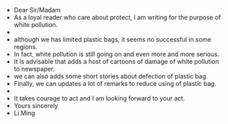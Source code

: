 - Dear Sir/Madam
- As a loyal reader who care about protect, I am writing for the purpose of  white pollution.
-
- although we has limited plastic bags, it seems no successful in some regions.
- In fact, white pollution is still going on and even more and more serious.
- It is advisable that adds a host of cartoons of damage of white pollution to newspaper.
- we can also adds some short stories about defection of plastic bag.
- Finally, we can updates a lot of remarks to reduce using of plastic bag.
-
- It takes courage to act and I am looking forward to your act.
- Yours sincerely
- Li Ming